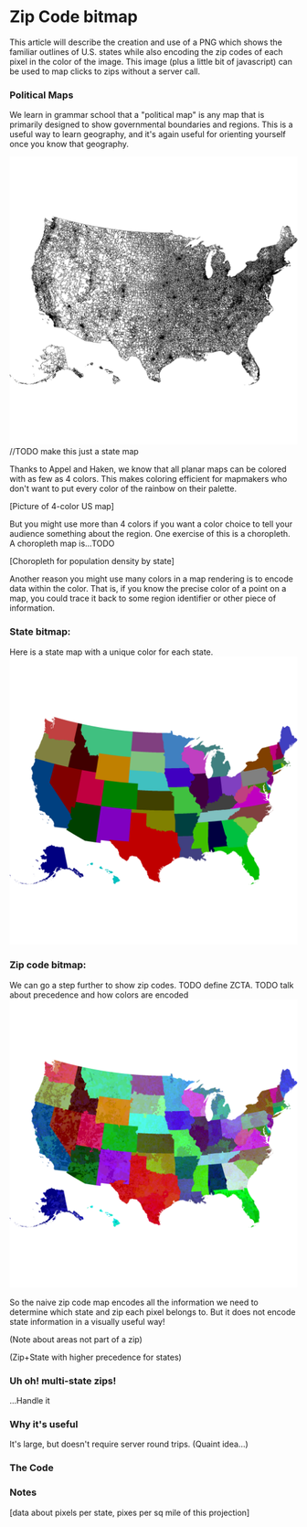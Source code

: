 # Zip Code bitmap
This article will describe the creation and use of a PNG which shows the familiar outlines of U.S. states while also encoding the zip codes of each pixel in the color of the image. This image (plus a little bit of javascript) can be used to map clicks to zips without a server call.

### Political Maps

We learn in grammar school that a "political map" is any map that is primarily designed to show governmental boundaries and regions. This is a useful way to learn geography, and it's again useful for orienting yourself once you know that geography.

![Basic Political Map with black borders separating zip codes](./zips_with_states.png) //TODO make this just a state map

Thanks to Appel and Haken, we know that all planar maps can be colored with as few as 4 colors. This makes coloring efficient for mapmakers who don't want to put every color of the rainbow on their palette.

[Picture of 4-color US map]

But you might use more than 4 colors if you want a color choice to tell your audience something about the region. One exercise of this is a choropleth. A choropleth map is...TODO

[Choropleth for population density by state]

Another reason you might use many colors in a map rendering is to encode data within the color. That is, if you know the precise color of a point on a map, you could trace it back to some region identifier or other piece of information.

### State bitmap:
Here is a state map with a unique color for each state.
![United States Maps with distinct colors for each state.](./zip-bitmap.png)

### Zip code bitmap:
We can go a step further to show zip codes.
TODO define ZCTA.
TODO talk about precedence and how colors are encoded 
![United States Maps with distinct colors for each zip code.](./zip-bitmap2.png)

So the naive zip code map encodes all the information we need to determine which state and zip each pixel belongs to. But it does not
encode state information in a visually useful way!

(Note about areas not part of a zip)

(Zip+State with higher precedence for states)

### Uh oh! multi-state zips!

...Handle it

### Why it's useful

It's large, but doesn't require server round trips. (Quaint idea...)

### The Code

### Notes
[data about pixels per state, pixes per sq mile of this projection]
